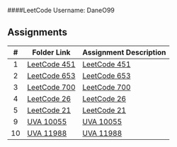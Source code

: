 ####LeetCode Username: DaneO99
## Assignments
|  #  | Folder Link                            | Assignment Description                               |
| :-: | -------------------------------------- | ---------------------------------------------------- |
|  1  | [LeetCode 451](./LeetCode/Problem451) | [LeetCode 451](./LeetCode/Problem451) |
|  2  | [LeetCode 653](./LeetCode/Problem653) | [LeetCode 653](./LeetCode/Problem653)  |
|  3  | [LeetCode 700](./LeetCode/Problem700) | [LeetCode 700](./LeetCode/Problem700)      |
|  4  | [LeetCode 26](./LeetCode/Problem26) | [LeetCode 26](./LeetCode/Problem26)      |
|  5  | [LeetCode 21](./LeetCode/Problem21) | [LeetCode 21](./LeetCode/Problem21)      |
|  9  | [UVA 10055](./UVAJudge/10055) | [UVA 10055](./UVAJudge/10055)       |
|  10  | [UVA 11988](./UVAJudge/11988) | [UVA 11988](./UVAJudge/11988)       |
